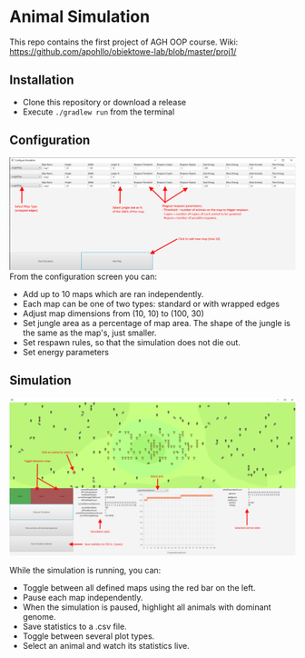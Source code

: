 # Animal Simulation

This repo contains the first project of AGH OOP course.
Wiki: https://github.com/apohllo/obiektowe-lab/blob/master/proj1/

## Installation

 - Clone this repository or download a release
 - Execute `./gradlew run` from the terminal

## Configuration
![input prompt](./img/inputPrompt.PNG?raw=true)
From the configuration screen you can:
 - Add up to 10 maps which are ran independently.
 - Each map can be one of two types: standard or with wrapped edges
 - Adjust map dimensions from (10, 10) to (100, 30)
 - Set jungle area as a percentage of map area. The shape of the jungle is the same as the map's, just smaller.
 - Set respawn rules, so that the simulation does not die out.
 - Set energy parameters 

## Simulation

![simulation](./img/simulation.PNG?raw=true)

 While the simulation is running, you can:
 - Toggle between all defined maps using the red bar on the left.
 - Pause each map independently.
 - When the simulation is paused, highlight all animals with dominant genome.
 - Save statistics to a .csv file.
 - Toggle between several plot types.
 - Select an animal and watch its statistics live.
 
